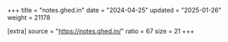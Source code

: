 +++
title = "notes.ghed.in"
date = "2024-04-25"
updated = "2025-01-26"
weight = 21178

[extra]
source = "https://notes.ghed.in/"
ratio = 67
size = 21
+++
